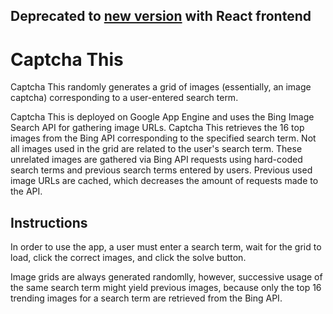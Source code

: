 ## Deprecated to [new version](https://github.com/cmcverry/captcha-this) with React frontend 

# Captcha This

Captcha This randomly generates a grid of images (essentially, an image captcha) corresponding to a user-entered search term.

Captcha This is deployed on Google App Engine and uses the Bing Image Search API for gathering image URLs. Captcha This retrieves the 16 top images from the Bing API corresponding to the specified search term. Not all images used in the grid are related to the user's search term. These unrelated images are gathered via Bing API requests using hard-coded search terms and previous search terms entered by users. Previous used image URLs are cached, which decreases the amount of requests made to the API.

## Instructions
In order to use the app, a user must enter a search term, wait for the grid to load, click the correct images, and click the solve button. 

Image grids are always generated randomlly, however, successive usage of the same search term might yield previous images, because
only the top 16 trending images for a search term are retrieved from the Bing API.
